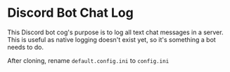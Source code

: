 # Discord Bot Chat Log

This Discord bot cog's purpose is to log all text chat messages in a server. This is useful as native logging doesn't exist yet, so it's something a bot needs to do.

After cloning, rename `default.config.ini` to `config.ini`
